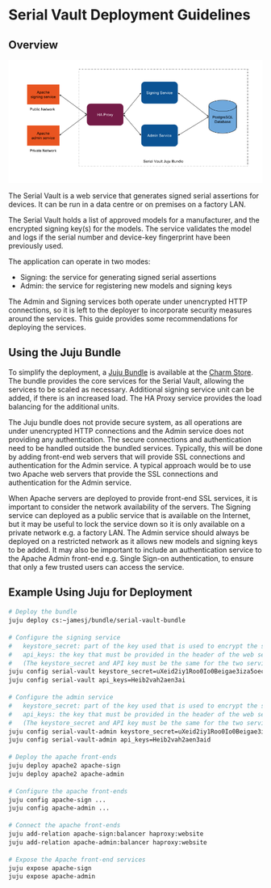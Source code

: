 # Serial Vault Deployment Guidelines

## Overview

![Serial Vault Deployment Diagram](SerialVault.png)

The Serial Vault is a web service that generates signed serial assertions for devices. It can be run in a data centre or on premises on a factory LAN.

The Serial Vault holds a list of approved models for a manufacturer, and the encrypted signing key(s) for the models. The service validates the model and logs if the serial number and device-key fingerprint have been previously used.

The application can operate in two modes:
- Signing: the service for generating signed serial assertions
- Admin: the service for registering new models and signing keys

The Admin and Signing services both operate under unencrypted HTTP connections, so it is left to the deployer to incorporate security measures around the services.
This guide provides some recommendations for deploying the services.

## Using the Juju Bundle

To simplify the deployment, a [Juju Bundle](https://jujucharms.com/u/jamesj/serial-vault-bundle/) is available at the [Charm Store](https://jujucharms.com/).
The bundle provides the core services for the Serial Vault, allowing the services to be scaled as necessary. Additional signing service unit can be added, if there is an increased load.
The HA Proxy service provides the load balancing for the additional units.

The Juju bundle does not provide secure system, as all operations are under unencrypted HTTP connections and the Admin service does not providing any authentication.
The secure connections and authentication need to be handled outside the bundled services. Typically, this will be done by adding front-end web servers that will provide SSL connections
and authentication for the Admin service. A typical approach would be to use two Apache web servers that provide the SSL connections and authentication for the Admin service.

When Apache servers are deployed to provide front-end SSL services, it is important to consider the network availability of the servers. The Signing service can
deployed as a public service that is available on the Internet, but it may be useful to lock the service down so it is only available on a private network e.g. a factory LAN.
The Admin service should always be deployed on a restricted network as it allows new models and signing keys to be added. It may also be important to include an authentication service
to the Apache Admin front-end e.g. Single Sign-on authentication, to ensure that only a few trusted users can access the service.

## Example Using Juju for Deployment

```bash
# Deploy the bundle
juju deploy cs:~jamesj/bundle/serial-vault-bundle

# Configure the signing service
#   keystore_secret: part of the key used that is used to encrypt the stored data
#   api_keys: the key that must be provided in the header of the web service requests
#   (The keystore_secret and API key must be the same for the two services)
juju config serial-vault keystore_secret=uXeid2iy1Roo0Io0Beigae3iza5oechu
juju config serial-vault api_keys=Heib2vah2aen3ai

# Configure the admin service
#   keystore_secret: part of the key used that is used to encrypt the stored data
#   api_keys: the key that must be provided in the header of the web service requests
#   (The keystore_secret and API key must be the same for the two services)
juju config serial-vault-admin keystore_secret=uXeid2iy1Roo0Io0Beigae3iza5oechu
juju config serial-vault-admin api_keys=Heib2vah2aen3aid

# Deploy the apache front-ends
juju deploy apache2 apache-sign
juju deploy apache2 apache-admin

# Configure the apache front-ends
juju config apache-sign ...
juju config apache-admin ...

# Connect the apache front-ends
juju add-relation apache-sign:balancer haproxy:website
juju add-relation apache-admin:balancer haproxy:website

# Expose the Apache front-end services
juju expose apache-sign
juju expose apache-admin
```
